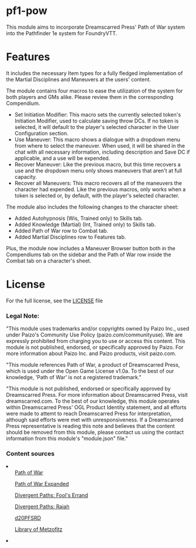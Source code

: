 # pf1-pow
This module aims to incorporate Dreamscarred Press' Path of War system into the Pathfinder 1e system for FoundryVTT.

<h1>Features</h1>
It includes the necessary Item types for a fully fledged implementation of the Martial Disciplines and Maneuvers at the users' content.

The module contains four macros to ease the utilization of the system for both players and GMs alike. Please review them in the corresponding Compendium.

 - Set Initiation Modifier: This macro sets the currently selected token's Initiation Modifier, used to calculate saving throw DCs. If no token is selected, it will default to the player's selected character in the User Configuration section.
 - Use Maneuver: This macro shows a dialogue with a dropdown menu from where to select the maneuver. When used, it will be shared in the chat with all necessary information, including description and Save DC if applicable, and a use will be expended.
 - Recover Maneuver: Like the previous macro, but this time recovers a use and the dropdown menu only shows maneuvers that aren't at full capacity.
 - Recover all Maneuvers: This macro recovers all of the maneuvers the character had expended. Like the previous macros, only works when a token is selected or, by default, with the player's selected character.

The module also includes the following changes to the character sheet:
 - Added Autohypnosis (Wis, Trained only) to Skills tab.
 - Added Knowledge (Martial) (Int, Trained only) to Skills tab.
 - Added Path of War row to Combat tab.
 - Added Martial Disciplines row to Features tab.

Plus, the module now includes a Maneuver Browser button both in the Compendiums tab on the sidebar and the Path of War row inside the Combat tab on a character's sheet.

<h1>License</h1>
For the full license, see the <a href="https://github.com/YastMe/pf1-pow/blob/main/LICENSE">LICENSE</a> file
<h3>Legal Note:</h3>
<p>"This module uses trademarks and/or copyrights owned by Paizo Inc., used under Paizo's Community Use Policy (paizo.com/communityuse). We are expressly prohibited from charging you to use or access this content. This module is not published, endorsed, or specifically approved by Paizo. For more information about Paizo Inc. and Paizo products, visit paizo.com.

"This module references Path of War, a product of Dreamscarred Press, which is used under the Open Game License v1.0a. To the best of our knowledge, 'Path of War' is not a registered trademark."

"This module is not published, endorsed or specifically approved by Dreamscarred Press. For more information about Dreamscarred Press, visit dreamscarred.com. To the best of our knowledge, this module operates within Dreamscarred Press' OGL Product Identity statement, and all efforts were made to attemt to reach Dreamscarred Press for interpretation, although said efforts were met with unresponsiveness. If a Dreamscarred Press representative is reading this note and believes that the content should be removed from this module, please contact us using the contact information from this module's "module.json" file."
</p>
<h3>Content sources</h3>
<li>
<ul><a href="https://www.drivethrurpg.com/en/product/135308/path-of-war">Path of War</a></ul>
<ul><a href="https://www.drivethrurpg.com/en/product/177763/path-of-war-expanded">Path of War Expanded</a></ul>
<ul><a href="https://www.drivethrurpg.com/en/product/208645/divergent-paths-fools-errand">Divergent Paths: Fool's Errand</a></ul>
<ul><a href="https://www.drivethrurpg.com/en/product/220762">Divergent Paths: Rajah</a></ul>
<ul><a href="https://www.d20pfsrd.com">d20PFSRD</a></ul>
<ul><a href="https://metzo.miraheze.org">Library of Metzofitz</a></ul>
<li>
